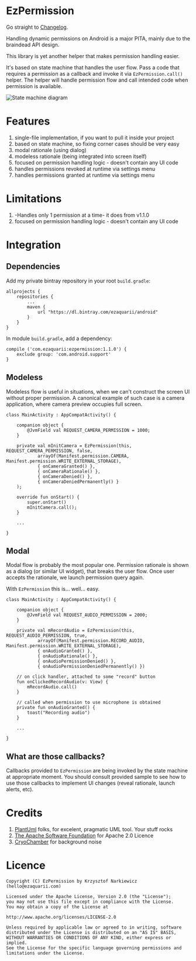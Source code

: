 # EzPermission

Go straight to [Changelog](CHANGELOG.md).

Handling dynamic permissions on Android is a major PITA, mainly due to the braindead API
design.

This library is yet another helper that makes permission handling easier.

It's based on state machine that handles the user flow.
Pass a code that requires a permission as a callback and invoke it via
`EzPermission.call()` helper. The helper will handle permission flow and call
intended code when permission is available.

![State machine diagram](state-machine.png)

# Features

1. single-file implementation, if you want to pull it inside your project
2. based on state machine, so fixing corner cases should be very easy
3. modal rationale (using dialog)
4. modeless rationale (being integrated into screen itself)
5. focused on permission handling logic - doesn't contain any UI code
6. handles permissions revoked at runtime via settings menu
7. handles permissions granted at runtime via settings menu

# Limitations

1. -Handles only 1 permission at a time- it does from v1.1.0
2. focused on permission handling logic - doesn't contain any UI code

# Integration

## Dependencies

Add my private bintray repository in your root `build.gradle`:

    allprojects {
        repositories {
            ...
            maven {
                url "https://dl.bintray.com/ezaquarii/android"
            }
        }
    }
    
In module `build.gradle`, add a dependency:
    
    compile ('com.ezaquarii:ezpermission:1.1.0') {
        exclude group: 'com.android.support'
    }

## Modeless

Modeless flow is useful in situations, when we can't construct the screen UI without
proper permission. A canonical example of such case is a camera application, where
camera preview occupies full screen.

    class MainActivity : AppCompatActivity() {

        companion object {
            @JvmField val REQUEST_CAMERA_PERMISSION = 1000;
        }

        private val mInitCamera = EzPermission(this, REQUEST_CAMERA_PERMISSION, false,
                arrayOf(Manifest.permission.CAMERA, Manifest.permission.WRITE_EXTERNAL_STORAGE),
                { onCameraGranted() },
                { onCameraRationale() },
                { onCameraDenied() },
                { onCameraDeniedPermanently() }
        );
        
        override fun onStart() {
            super.onStart()
            mInitCamera.call();
        }
        
        ...
        
    }

## Modal

Modal flow is probably the most popular one. Permission rationale is shown as a dialog (or similar UI widget),
that breaks the user flow. Once user accepts the rationale, we launch permission query again.

With `EzPermission` this is... well... easy.

    class MainActivity : AppCompatActivity() {

        companion object {
            @JvmField val REQUEST_AUDIO_PERMISSION = 2000;
        }
    
        private val mRecordAudio = EzPermission(this, REQUEST_AUDIO_PERMISSION, true,
                arrayOf(Manifest.permission.RECORD_AUDIO, Manifest.permission.WRITE_EXTERNAL_STORAGE),
                { onAudioGranted() },
                { onAudioRationale() },
                { onAudioPermissionDenied() },
                { onAudioPermissionDeniedPermanently() })
                
        // on click handler, attached to some "record" button        
        fun onClickedRecordAudio(v: View) {
            mRecordAudio.call()
        }
        
        // called when permission to use microphone is obtained
        private fun onAudioGranted() {
            toast("Recording audio")
        }
        
        ...
    
    }
            
## What are those callbacks?

Callbacks provided to `EzPermission` are being invoked by the state machine at appropriate
moment. You should consult provided sample to see how to use those callbacks to implement UI
changes (reveal rationale, launch alerts, etc).

# Credits

1. [PlantUml](http://plantuml.com/) folks, for excelent, pragmatic UML tool. Your stuff rocks
2. [The Apache Software Foundation](https://www.apache.org/) for Apache 2.0 Licence
3. [CryoChamber](https://www.youtube.com/user/cryochamberlabel) for background noise

# Licence

    Copyright (C) EzPermission by Krzysztof Narkiewicz (hello@ezaquarii.com)
    
    Licensed under the Apache License, Version 2.0 (the "License");
    you may not use this file except in compliance with the License.
    You may obtain a copy of the License at
    
    http://www.apache.org/licenses/LICENSE-2.0
    
    Unless required by applicable law or agreed to in writing, software
    distributed under the License is distributed on an "AS IS" BASIS,
    WITHOUT WARRANTIES OR CONDITIONS OF ANY KIND, either express or implied.
    See the License for the specific language governing permissions and
    limitations under the License.
